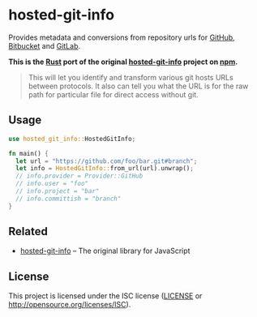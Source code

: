 hosted-git-info
==============================================================================

Provides metadata and conversions from repository urls for [GitHub], [Bitbucket]
and [GitLab].

[GitHub]: https://github.com/
[Bitbucket]: https://www.bitbucket.org/
[GitLab]: https://www.gitlab.com/

__This is the [Rust] port of the original [hosted-git-info] project on [npm].__

[Rust]: https://www.rustlang.org/
[hosted-git-info]: https://github.com/npm/hosted-git-info
[npm]: https://www.npmjs.com

> This will let you identify and transform various git hosts URLs between
> protocols.  It also can tell you what the URL is for the raw path for
> particular file for direct access without git.


Usage
------------------------------------------------------------------------------

```rust
use hosted_git_info::HostedGitInfo;

fn main() {
  let url = "https://github.com/foo/bar.git#branch";
  let info = HostedGitInfo::from_url(url).unwrap();
  // info.provider = Provider::GitHub
  // info.user = "foo"
  // info.project = "bar"
  // info.committish = "branch"
}
```


Related
------------------------------------------------------------------------------

- [hosted-git-info] – The original library for JavaScript


License
------------------------------------------------------------------------------

This project is licensed under the ISC license ([LICENSE](LICENSE) or
<http://opensource.org/licenses/ISC>).
